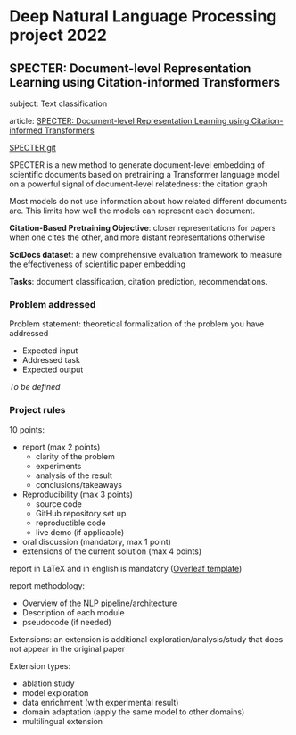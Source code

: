 # Deep Natural Language Processing project 2022

## SPECTER: Document-level Representation Learning using Citation-informed Transformers

subject: Text classification

article: [SPECTER: Document-level Representation Learning using
Citation-informed Transformers](https://aclanthology.org/2020.acl-main.207/)

[SPECTER git](https://github.com/allenai/specter)

SPECTER is a new method to generate document-level embedding of scientific documents based on pretraining a Transformer
language model on a powerful signal of document-level relatedness: the citation graph

Most models do not use information about how related different documents are. This limits how well the models can
represent each document.

**Citation-Based Pretraining Objective**: closer representations for papers when one cites the other, and more
distant representations otherwise

**SciDocs dataset**: a new comprehensive evaluation framework to measure the effectiveness of scientific paper embedding

**Tasks**: document classification, citation prediction, recommendations.


### Problem addressed

Problem statement: theoretical formalization of the problem you have addressed
- Expected input
- Addressed task
- Expected output

*To be defined*

### Project rules

10 points:
- report (max 2 points)
  - clarity of the problem
  - experiments
  - analysis of the result
  - conclusions/takeaways
- Reproducibility (max 3 points)
  - source code
  - GitHub repository set up
  - reproductible code
  - live demo (if applicable)
- oral discussion (mandatory, max 1 point)
- extensions of the current solution (max 4 points)

report in LaTeX and in english is mandatory ([Overleaf template](https://it.overleaf.com/latex/templates/ieee-conference-template/grfzhhncsfqn))

report methodology:
- Overview of the NLP pipeline/architecture
- Description of each module
- pseudocode (if needed)

Extensions: an extension is additional exploration/analysis/study that does not appear in the original paper

Extension types:
- ablation study
- model exploration
- data enrichment (with experimental result)
- domain adaptation (apply the same model to other domains)
- multilingual extension